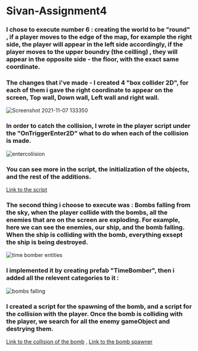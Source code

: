 # Sivan-Assignment4

### I chose to execute number 6 : creating the world to be "round" , if a player moves to the edge of the map, for example the right side, the player will appear in the left side accordingly, if the player moves to the upper boundry (the ceilling) , they will appear in the opposite side - the floor, with the exact same coordinate.
### The changes that i've made - I created 4 "box collider 2D", for each of them i gave the right coordinate to appear on the screen, Top wall, Down wall, Left wall and right wall.
![Screenshot 2021-11-07 133350](https://user-images.githubusercontent.com/57447482/140643193-a2c213a0-5b6d-4b48-b753-be3022957cb3.png)
### In order to catch the collision, I wrote in the player script under the "OnTriggerEnter2D" what to do when each of the collision is made.
![entercoliision](https://user-images.githubusercontent.com/57447482/140643328-6caee703-1acf-44a9-8401-0ff250d5c401.png)
<br>
### You can see more in the script, the initialization of the objects, and the rest of the additions.
[Link to the script](https://github.com/Development-of-computer-games/Sivan-Assignment4-SpaceShip/blob/main/Assets/Scripts/3-collisions/CollisionLogger.cs)
### The second thing i choose to execute was : Bombs falling from the sky, when the player collide with the bombs, all the enemies that are on the screen are exploding. For example, here we can see the enemies, our ship, and the bomb falling. When the ship is colliding with the bomb, everything exsept the ship is being destroyed.
![time bomber entities](https://user-images.githubusercontent.com/57447482/140648897-9d1e782c-63dc-449e-9867-adfdc38f582c.png)
### I implemented it by creating prefab "TimeBomber", then i added all the relevent categories to it : 
![bombs falling](https://user-images.githubusercontent.com/57447482/140648905-deb8c412-2b3d-4e41-8e94-ea095b1e6363.png)
### I created a script for the spawning of the bomb, and a script for the collision with the player. Once the bomb is colliding with the player, we search for all the enemy gameObject and destrying them.
[Link to the collision of the bomb]() , 
[Link to the bomb spawner]()

